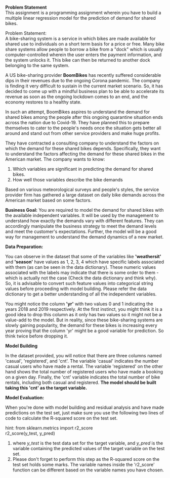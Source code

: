 <b>Problem Statement</b> <br>
This assignment is a programming assignment wherein you have to build a multiple linear regression model for the prediction of demand for shared bikes.


Problem Statement: <br>
A bike-sharing system is a service in which bikes are made available for shared use to individuals on a short term basis for a price or free. Many bike share systems allow people to borrow a bike from a "dock" which is usually computer-controlled wherein the user enters the payment information, and the system unlocks it. 
This bike can then be returned to another dock belonging to the same system.


A US bike-sharing provider <b>BoomBikes</b> has recently suffered considerable dips in their revenues due to the ongoing Corona pandemic. 
The company is finding it very difficult to sustain in the current market scenario. So, it has decided to come up with a mindful business plan to be able to accelerate its revenue as soon as the ongoing lockdown comes to an end, and the economy restores to a healthy state.

In such an attempt, BoomBikes aspires to understand the demand for shared bikes among the people after this ongoing quarantine situation ends across the nation due to Covid-19.
They have planned this to prepare themselves to cater to the people's needs once the situation gets better all around and stand out from other service providers and make huge profits.


They have contracted a consulting company to understand the factors on which the demand for these shared bikes depends. Specifically, they want to understand the factors affecting the demand for these shared bikes in the American market.
The company wants to know:
<ol><li>Which variables are significant in predicting the demand for shared bikes.</li>
  <li>How well those variables describe the bike demands</li></Ol>
  
Based on various meteorological surveys and people's styles, the service provider firm has gathered a large dataset on daily bike demands across the American market based on some factors. 

<b>Business Goal:</b>
You are required to model the demand for shared bikes with the available independent variables. It will be used by the management to understand how exactly the demands vary with different features. 
They can accordingly manipulate the business strategy to meet the demand levels and meet the customer's expectations. Further, the model will be a good way for management to understand the demand dynamics of a new market. 

<b>Data Preparation:</b>

You can observe in the dataset that some of the variables like <b>'weathersit'</b> and <b>'season'</b> have values as 1, 2, 3, 4 which have specific labels associated with them (as can be seen in the data dictionary). These numeric values associated with the labels may indicate that there is some order to them - which is actually not the case (Check the data dictionary and think why). 
So, it is advisable to convert such feature values into categorical string values before proceeding with model building. Please refer the data dictionary to get a better understanding of all the independent variables.
 
You might notice the column <b>'yr'</b> with two values 0 and 1 indicating the years 2018 and 2019 respectively. At the first instinct, you might think it is a good idea to drop this column as it only has two values so it might not be a value-add to the model.
But in reality, since these bike-sharing systems are slowly gaining popularity, the demand for these bikes is increasing every year proving that the column 'yr' might be a good variable for prediction. So think twice before dropping it.

<b> Model Building </b>

In the dataset provided, you will notice that there are three columns named 'casual', 'registered', and 'cnt'. The variable 'casual' indicates the number casual users who have made a rental. The variable 'registered' on the other hand shows the total number of registered users who have made a booking on a given day. Finally, the 'cnt' variable indicates the total number of bike rentals, including both casual and registered. <b>The model should be built taking this 'cnt' as the target variable.</b>

<b>Model Evaluation:</b>

When you're done with model building and residual analysis and have made predictions on the test set, just make sure you use the following two lines of code to calculate the R-squared score on the test set.

hint:
from sklearn.metrics import r2_score <br>
r2_score(y_test, y_pred)

<ol><li>where <i>y_test</i> is the test data set for the target variable, and <i>y_pred</i> is the variable containing the predicted values of the target variable on the test set.</li>
<li>Please don't forget to perform this step as the R-squared score on the test set holds some marks. The variable names inside the 'r2_score' function can be different based on the variable names you have chosen.</li></ol>
